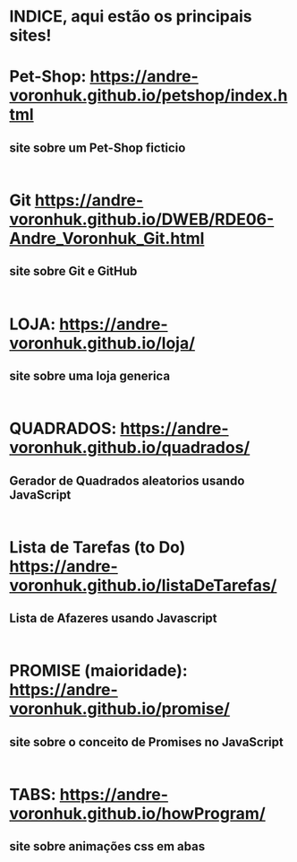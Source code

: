 # INDICE, aqui estão os principais sites!

# Pet-Shop: https://andre-voronhuk.github.io/petshop/index.html
## site sobre um Pet-Shop ficticio <br><br>

# Git https://andre-voronhuk.github.io/DWEB/RDE06-Andre_Voronhuk_Git.html
## site sobre Git e GitHub<br><br>

# LOJA: https://andre-voronhuk.github.io/loja/
## site sobre uma loja generica<br><br>

# QUADRADOS:  https://andre-voronhuk.github.io/quadrados/
## Gerador de Quadrados aleatorios usando JavaScript<br><br>

# Lista de Tarefas (to Do) https://andre-voronhuk.github.io/listaDeTarefas/
## Lista de Afazeres usando Javascript <br><br>

# PROMISE (maioridade): https://andre-voronhuk.github.io/promise/
## site sobre o conceito de Promises no JavaScript<br><br>

# TABS: https://andre-voronhuk.github.io/howProgram/
## site sobre animações css em abas<br><br>



